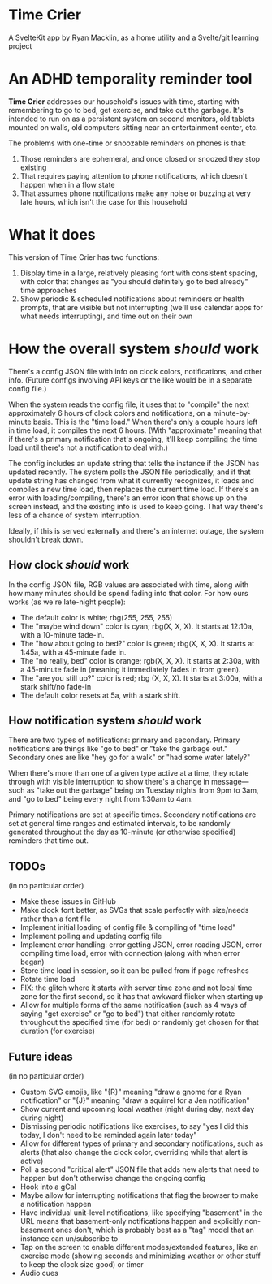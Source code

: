 # Time Crier
A SvelteKit app by Ryan Macklin, as a home utility and a Svelte/git learning project

# An ADHD temporality reminder tool
**Time Crier** addresses our household's issues with time, starting with remembering to go to bed, get exercise, and take out the garbage. It's intended to run on as a persistent system on second monitors, old tablets mounted on walls, old computers sitting near an entertainment center, etc.

The problems with one-time or snoozable reminders on phones is that:
 1. Those reminders are ephemeral, and once closed or snoozed they stop existing
 2. That requires paying attention to phone notifications, which doesn't happen when in a flow state
 3. That assumes phone notifications make any noise or buzzing at very late hours, which isn't the case for this household

# What it does
This version of Time Crier has two functions:
 1. Display time in a large, relatively pleasing font with consistent spacing, with color that changes as "you should definitely go to bed already" time approaches
 2. Show periodic & scheduled notifications about reminders or health prompts, that are visible but not interrupting (we'll use calendar apps for what needs interrupting), and time out on their own

# How the overall system *should* work
There's a config JSON file with info on clock colors, notifications, and other info. (Future configs involving API keys or the like would be in a separate config file.)

When the system reads the config file, it uses that to "compile" the next approximately 6 hours of clock colors and notifications, on a minute-by-minute basis. This is the "time load." When there's only a couple hours left in time load, it compiles the next 6 hours. (With "approximate" meaning that if there's a primary notification that's ongoing, it'll keep compiling the time load until there's not a notification to deal with.)

The config includes an update string that tells the instance if the JSON has updated recently. The system polls the JSON file periodically, and if that update string has changed from what it currently recognizes, it loads and compiles a new time load, then replaces the current time load. If there's an error with loading/compiling, there's an error icon that shows up on the screen instead, and the existing info is used to keep going. That way there's less of a chance of system interruption.

Ideally, if this is served externally and there's an internet outage, the system shouldn't break down.

## How clock *should* work
In the config JSON file, RGB values are associated with time, along with how many minutes should be spend fading into that color. For how ours works (as we're late-night people):

- The default color is white; rbg(255, 255, 255)
- The "maybe wind down" color is cyan; rbg(X, X, X). It starts at 12:10a, with a 10-minute fade-in.
- The "how about going to bed?" color is green; rbg(X, X, X). It starts at 1:45a, with a 45-minute fade in.
- The "no really, bed" color is orange; rgb(X, X, X). It starts at 2:30a, with a 45-minute fade in (meaning it immediately fades in from green).
- The "are you still up?" color is red; rbg (X, X, X). It starts at 3:00a, with a stark shift/no fade-in
- The default color resets at 5a, with a stark shift.

## How notification system *should* work
There are two types of notifications: primary and secondary. Primary notifications are things like "go to bed" or "take the garbage out." Secondary ones are like "hey go for a walk" or "had some water lately?"

When there's more than one of a given type active at a time, they rotate through with visible interruption to show there's a change in message—such as "take out the garbage" being on Tuesday nights from 9pm to 3am, and "go to bed" being every night from 1:30am to 4am.

Primary notifications are set at specific times. Secondary notifications are set at general time ranges and estimated intervals, to be randomly generated throughout the day as 10-minute (or otherwise specified) reminders that time out.

## TODOs
(in no particular order)

 - Make these issues in GitHub
 - Make clock font better, as SVGs that scale perfectly with size/needs rather than a font file
 - Implement initial loading of config file & compiling of "time load"
 - Implement polling and updating config file
 - Implement error handling: error getting JSON, error reading JSON, error compiling time load, error with connection (along with when error began)
 - Store time load in session, so it can be pulled from if page refreshes
 - Rotate time load
 - FIX: the glitch where it starts with server time zone and not local time zone for the first second, so it has that awkward flicker when starting up
 - Allow for multiple forms of the same notification (such as 4 ways of saying "get exercise" or "go to bed") that either randomly rotate throughout the specified time (for bed) or randomly get chosen for that duration (for exercise)

## Future ideas
(in no particular order)

 - Custom SVG emojis, like "{R}" meaning "draw a gnome for a Ryan notification" or "{J}" meaning "draw a squirrel for a Jen notification"
 - Show current and upcoming local weather (night during day, next day during night)
 - Dismissing periodic notifications like exercises, to say "yes I did this today, I don't need to be reminded again later today"
 - Allow for different types of primary and secondary notifications, such as alerts (that also change the clock color, overriding while that alert is active)
 - Poll a second "critical alert" JSON file that adds new alerts that need to happen but don't otherwise change the ongoing config
 - Hook into a gCal
 - Maybe allow for interrupting notifications that flag the browser to make a notification happen
 - Have individual unit-level notifications, like specifying "basement" in the URL means that basement-only notifications happen and explicitly non-basement ones don't, which is probably best as a "tag" model that an instance can un/subscribe to
 - Tap on the screen to enable different modes/extended features, like an exercise mode (showing seconds and minimizing weather or other stuff to keep the clock size good) or timer
 - Audio cues
